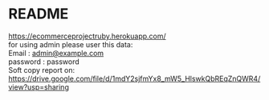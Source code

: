 # README
https://ecommerceprojectruby.herokuapp.com/
</br>
for using admin please user this data:
</br>
Email : admin@example.com
</br>
password : password
</br>
Soft copy report on:
</br>
https://drive.google.com/file/d/1mdY2sjfmYx8_mW5_HlswkQbREqZnQWR4/view?usp=sharing
